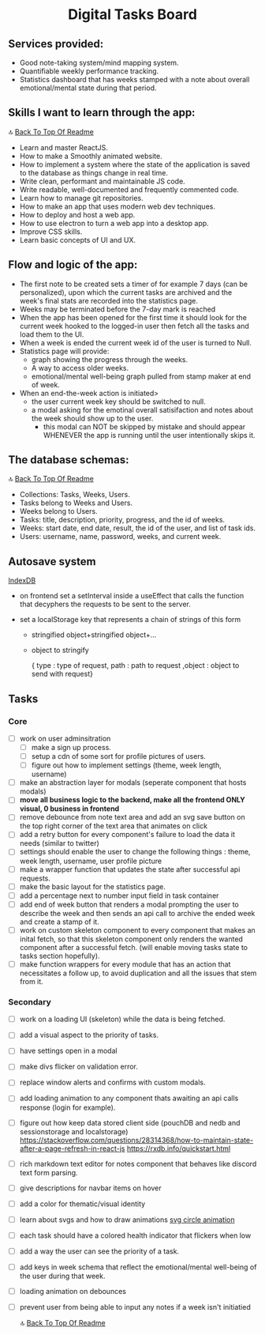 <h1 align="center"><strong>Digital Tasks Board</strong></h1>

## Services provided:

- Good note-taking system/mind mapping system.
- Quantifiable weekly performance tracking.
- Statistics dashboard that has weeks stamped with a note about overall emotional/mental state during that period.

## Skills I want to learn through the app:

🔝 [Back To Top Of Readme](https://github.com/me3zaAKAgoat/dtb#digital-tasks-board)

- Learn and master ReactJS.
- How to make a Smoothly animated website.
- How to implement a system where the state of the application is saved to the database as things change in real time.
- Write clean, performant and maintainable JS code.
- Write readable, well-documented and frequently commented code.
- Learn how to manage git repositories.
- How to make an app that uses modern web dev techniques.
- How to deploy and host a web app.
- How to use electron to turn a web app into a desktop app.
- Improve CSS skills.
- Learn basic concepts of UI and UX.

## Flow and logic of the app:

- The first note to be created sets a timer of for example 7 days (can be personalized), upon which the current tasks are archived and the week's final stats are recorded into the statistics page.
- Weeks may be terminated before the 7-day mark is reached
- When the app has been opened for the first time it should look for the current week hooked to the logged-in user then fetch all the tasks and load them to the UI.
- When a week is ended the current week id of the user is turned to Null.
- Statistics page will provide:
  - graph showing the progress through the weeks.
  - A way to access older weeks.
  - emotional/mental well-being graph pulled from stamp maker at end of week.
- When an end-the-week action is initiated>
  - the user current week key should be switched to null.
  - a modal asking for the emotinal overall satisifaction and notes about the week should show up to the user.
    - this modal can NOT be skipped by mistake and should appear WHENEVER the app is running until the user intentionally skips it.

## The database schemas:

🔝 [Back To Top Of Readme](https://github.com/me3zaAKAgoat/dtb#digital-tasks-board)

- Collections: Tasks, Weeks, Users.
- Tasks belong to Weeks and Users.
- Weeks belong to Users.
- Tasks: title, description, priority, progress, and the id of weeks.
- Weeks: start date, end date, result, the id of the user, and list of task ids.
- Users: username, name, password, weeks, and current week.

## Autosave system

[IndexDB](https://developer.mozilla.org/en-US/docs/Web/API/IndexedDB_API/Using_IndexedDB)

- on frontend set a setInterval inside a useEffect that calls the function that decyphers the requests to be sent to the server.

- set a localStorage key that represents a chain of strings of this form

  - stringified object+stringified object+...

  - object to stringify

    { type : type of request, path : path to request ,object : object to send with request}

## Tasks

### Core

- [ ] work on user adminsitration
  - [ ] make a sign up process.
  - [ ] setup a cdn of some sort for profile pictures of users.
  - [ ] figure out how to implement settings (theme, week length, username)
- [ ] make an abstraction layer for modals (seperate component that hosts modals)
- [ ] **move all business logic to the backend, make all the frontend ONLY visual, 0 business in frontend**
- [ ] remove debounce from note text area and add an svg save button on the top right corner of the text area that animates on click
- [ ] add a retry button for every component's failure to load the data it needs (similar to twitter)
- [ ] settings should enable the user to change the following things : theme, week length, username, user profile picture
- [ ] make a wrapper function that updates the state after successful api requests.
- [ ] make the basic layout for the statistics page.
- [ ] add a percentage next to number input field in task container
- [ ] add end of week button that renders a modal prompting the user to describe the week and then sends an api call to archive the ended week and create a stamp of it.
- [ ] work on custom skeleton component to every component that makes an inital fetch, so that this skeleton component only renders the wanted component after a successful fetch. (will enable moving tasks state to tasks section hopefully).
- [ ] make function wrappers for every module that has an action that necessitates a follow up, to avoid duplication and all the issues that stem from it.

### Secondary

- [ ] work on a loading UI (skeleton) while the data is being fetched.
- [ ] add a visual aspect to the priority of tasks.
- [ ] have settings open in a modal
- [ ] make divs flicker on validation error.
- [ ] replace window alerts and confirms with custom modals.
- [ ] add loading animation to any component thats awaiting an api calls response (login for example).
- [ ] figure out how keep data stored client side (pouchDB and nedb and sessionstorage and localstorage) https://stackoverflow.com/questions/28314368/how-to-maintain-state-after-a-page-refresh-in-react-js https://rxdb.info/quickstart.html
- [ ] rich markdown text editor for notes component that behaves like discord text form parsing.
- [ ] give descriptions for navbar items on hover
- [ ] add a color for thematic/visual identity
- [ ] learn about svgs and how to draw animations [svg circle animation](https://stackoverflow.com/questions/46142291/animating-react-native-svg-dash-length-of-a-circle)
- [ ] each task should have a colored health indicator that flickers when low
- [ ] add a way the user can see the priority of a task.
- [ ] add keys in week schema that reflect the emotional/mental well-being of the user during that week.
- [ ] loading animation on debounces
- [ ] prevent user from being able to input any notes if a week isn't initiatied

  🔝 [Back To Top Of Readme](https://github.com/me3zaAKAgoat/dtb#digital-tasks-board)

